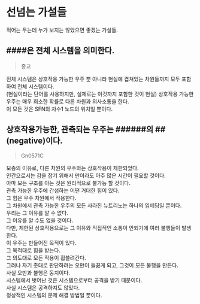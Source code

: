 # 선넘는 가설들
적어는 두는데 누가 보지는 않았으면 좋겠는 가설들.  

## ####은 전체 시스템을 의미한다.
> 종교

전체 시스템은 상호작용 가능한 우주 뿐 아니라 현실에 겹쳐있는 차원들까지 모두 포함하여 전체 시스템이다.  
(현실이라는 단어를 사용하지만, 실제로는 이것까지 포함한 것이 현실)
상호작용 가능한 우주는 매우 희소한 확률로 다른 차원과 의사소통을 한다.  
이 모든 것은 SFN의 차수1 노드의 위치일 뿐이다.

## 상호작용가능한, 관측되는 우주는 ######의 ##(negative)이다.
> Gn0571C

모종의 이유로, 다른 차원의 우주와는 상호작용이 제한되었다.  
인간으로서는 감을 잡기 위해서 만이라도 아주 많은 시간이 필요할 것이다.  
아마 모든 구조를 아는 것은 원리적으로 불가능 할 것이다.  
관측 가능한 우주에 간섭하는 어떤 거대한 힘이 있다.  
그 힘은 우주 차원에서 작용한다.  
그 차원에서 관측 가능한 우주의 모든 사라진 뉴트리노는 하나의 임베딩일 뿐이다.  
우리는 그 이유를 알 수 없다.  
그 이유를 알 수도 없을 것이다.  
다만, 제한된 상호작용으로는 그 이유와 직접적인 소통이 안되기에 여러 불행들이 발생한다.  
이 우주는 만들어진 목적이 있다.  
그 목적대로 힘을 받는다.  
그 의도대로 모든 작용이 휩쓸려간다.  
그러나 자기 줏대로 판단하려는 오만이 들끓게 되고, 그것이 모든 불행을 만든다.  
사실 오만과 불행은 동치이다.  
시스템에서 벗어난 것은 시스템으로부터 공격을 받기 때문이다.  
사실 시스템은 공격하지도 않았다.  
정상적인 시스템의 문제 해결 방법일 뿐이다.  
